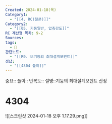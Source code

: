 ```yaml
---
Created: 2024-01-18(목)
Category1:
  - "[[4. RC(철콘)]]"
Category2:
  - "[[05. 기둥일반, 압축강도]]"
RC 계산형 목차: 9-2
Sources: 
tags:
  - 🧮
관련노트:
  - "[[R9. 보기둥의 최대설계모멘트]]"
정답:
  - "[[4304 풀이]]"
---
```

중요::
풀이::
반복도::
설명::기둥의 최대설계모멘트 산정


#  4304

![[스크린샷 2024-01-18 오후 1.17.29.png]]